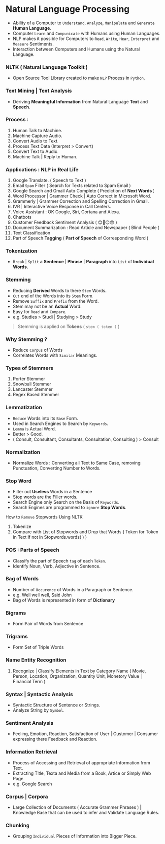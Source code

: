 # Natural Language Processing

- Ability of a Computer to `Understand`, `Analyze`, `Manipulate` and `Generate` **Human Language**.
- Computer `Learn` and `Compunicate` with Humans using Human Languages.
- NLP makes it possible for Computers to `Read`, `Write`, `Hear`, `Interpret` and `Measure` Sentiments. 
- Interaction between Computers and Humans using the Natural Language.

### NLTK ( Natural Language Toolkit ) 
- Open Source Tool Library created to make `NLP` Process in `Python`.

### Text Mining | Text Analysis 
- Deriving **Meaningful Information** from Natural Language **Text** and **Speech**.

### Process :

1. Human Talk to Machine.
2. Machine Capture Audio.
3. Convert Audio to Text.
4. Process Text Data (Interpret > Convert)
5. Convert Text to Audio.
6. Machine Talk | Reply to Human.

### Applications : NLP in Real Life

1. Google Translate. ( Speech to Text )
2. Email `Spam` Filter ( Search for Texts related to Spam Email )
3. Google Search and Gmail Auto Complete ( Prediction of **Next Words** ) 
4. Word Processor | Grammer Check | Auto Correct in Microsoft Word. 
5. Grammerly | Grammer Correction and Spelling Correction in Gmail.
6. IVR | Interactive Voice Response in Call Centers.
7. Voice Assistant : OK Google, Siri, Cortana and Alexa.
8. Chatbots
9. Customer Feedback Sentiment Analysis ( 😊🙂😔😡 )
10. Document Summarization : Read Article and Newspaper ( Blind People )
11. Text Classification
12. Part of Speech **Tagging** ( **Part of Speech** of Corresponding Word )

### Tokenization
- `Break` | `Split` a **Sentence** | **Phrase** | **Paragraph** into `List` of **Individual Words**.

### Stemming 
- Reducing **Derived** Words to there `Stem` Words.
- `Cut` end of the Words into its `Stem` Form.
- Remove `Suffix` and `Prefix` from the Word.
- Stem may not be an **Actual** Word.
- Easy for `Read` and `Compare`.
- e.g. Studies > Studi | Studying > Study

> Stemming is applied on **Tokens** ( `stem ( token )` ) 

### Why Stemming ?
- Reduce `Corpus` of Words
- Correlates Words with `Similar` Meanings.

### Types of Stemmers
1. Porter Stemmer
2. Snowball Stemmer
3. Lancaster Stemmer
4. Regex Based Stemmer

### Lemmatization
- `Reduce` Words into its `Base` Form.
- Used in Search Engines to Search by `Keywords`.
- `Lemma` is Actual Word.
- Better > Good.
- ( Consult, Consultant, Consultants, Consultation, Consulting ) > Consult

### Normalization
- Normalize Words : Converting all Text to Same Case, removing Punctuation, Converting Number to Words.

### Stop Word
- Filter out **Useless** Words in a Sentence
- Stop words are the Filler words.
- Search Engine only Search on the Basis of `Keywords`.
- Search Engines are programmed to `ignore` **Stop Words**.

How to `Remove` Stopwords
Using NLTK
1. Tokenize 
2. Compare with List of Stopwords and Drop that Words ( Token for Token in Text if not in Stopwords.words( ) ) 

### POS : Parts of Speech
- Classify the part of Speech `tag` of each `Token`.
- Identify Noun, Verb, Adjective in Sentence.

### Bag of Words
- Number of `Occurence` of Words in a Paragraph or Sentence.
- e.g. Well well well, Said John
- Bag of Words is represented in form of **Dictionary** 

### Bigrams
- Form Pair of Words from Sentence

### Trigrams
- Form Set of Triple Words

### Name Entity Recognition
1. Recognize | Classify Elements in Text by Category Name ( Movie, Person, Location, Organization, Quantity Unit, Monetory Value | Financial Term )

### Syntax | Syntactic Analysis
- Syntactic Structure of Sentence or Strings.
- Analyze String by `Symbol`. 

### Sentiment Analysis
- Feeling, Emotion, Reaction, Satisfaction of User | Customer | Consumer expressing there Feedback and Reaction.

### Information Retrieval
- Process of Accessing and Retrieval of appropriate Information  from Text.
- Extracting Title, Texta and Media from a Book, Artice or Simply Web Page.
- e.g. Google Search

### Corpus | Corpora
- Large Collection of Documents ( Accurate Grammer Phrases ) | Knowledge Base that can be used to infer and Validate Language Rules.

### Chunking
- Grouping `Individual` Pieces of Information into Bigger Piece.
